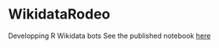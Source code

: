 # WikidataRodeo
Developping R Wikidata bots
See the published notebook [here](https://rpubs.com/AntoineLogean/611585)
